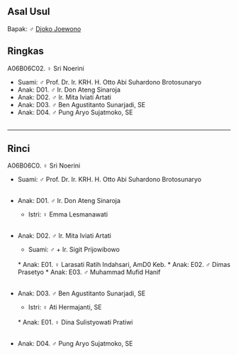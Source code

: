 ## Asal Usul

Bapak: ♂ [Djoko Joewono][up] 

## Ringkas

A06B06C02. ♀ Sri Noerini
	<br/>

*	Suami: ♂ Prof. Dr. Ir. KRH. H. Otto Abi Suhardono Brotosunaryo
	<br/>
*	Anak: D01. ♂ Ir. Don Ateng Sinaroja 
*	Anak: D02. ♂ Ir. Mita Iviati Artati 
*	Anak: D03. ♂ Ben Agustitanto Sunarjadi, SE 
*	Anak: D04. ♂ Pung Aryo Sujatmoko, SE
	<br/><br/>

-- -- --

## Rinci

A06B06C0. ♀ Sri Noerini
	<br/>

*	Suami: ♂ Prof. Dr. Ir. KRH. H. Otto Abi Suhardono Brotosunaryo
	<br/><br/>

*	Anak: D01. ♂ Ir. Don Ateng Sinaroja 
	*	Istri: ♀ Emma  Lesmanawati
	<br/><br/>

*	Anak: D02. ♂ Ir. Mita Iviati Artati 
	*	Suami: ♂ + Ir. Sigit Prijowibowo
	<br/>
	*	Anak: E01. ♀ Larasati Ratih Indahsari, AmD0 Keb.
	*	Anak: E02. ♂ Dimas Prasetyo
	*	Anak: E03. ♂ Muhammad Mufid Hanif
	<br/><br/>

*	Anak: D03. ♂ Ben Agustitanto Sunarjadi, SE 
	*	Istri: ♀ Ati Hermajanti, SE
	<br/>
	*	Anak: E01. ♀ Dina Sulistyowati Pratiwi
	<br/><br/>

*	Anak: D04. ♂ Pung Aryo Sujatmoko, SE
	<br/><br/>

[up]: https://github.com/epsi-rns/gitodipuro/blob/master/tree/A06/B0.md

